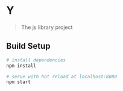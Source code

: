 # Y

> The js library project

## Build Setup

``` bash
# install dependencies
npm install

# serve with hot reload at localhost:8080
npm start
```
